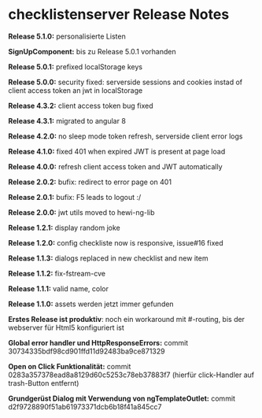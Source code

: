 # checklistenserver Release Notes

 __Release 5.1.0:__ personalisierte Listen

 __SignUpComponent:__ bis zu Release 5.0.1 vorhanden

 __Release 5.0.1:__ prefixed localStorage keys

 __Release 5.0.0:__ security fixed: serverside sessions and cookies instad of client access token an jwt in localStorage

 __Release 4.3.2:__ client access token bug fixed

 __Release 4.3.1:__ migrated to angular 8

 __Release 4.2.0:__ no sleep mode token refresh, serverside client error logs

 __Release 4.1.0:__ fixed 401 when expired JWT is present at page load

 __Release 4.0.0:__ refresh client access token and JWT automatically

 __Release 2.0.2:__ bufix: redirect to error page on 401

 __Release 2.0.1:__ bufix: F5 leads to logout :/

 __Release 2.0.0:__ jwt utils moved to hewi-ng-lib

 __Release 1.2.1:__ display random joke

 __Release 1.2.0:__ config checkliste now is responsive, issue#16 fixed

 __Release 1.1.3:__ dialogs replaced in new checklist and new item

 __Release 1.1.2:__ fix-fstream-cve

 __Release 1.1.1:__ valid name, color

 __Release 1.1.0:__ assets werden jetzt immer gefunden

 __Erstes Release ist produktiv__: noch ein workaround mit #-routing, bis der webserver für Html5 konfiguriert ist

 __Global error handler und HttpResponseErrors:__ commit 30734335bdf98cd901ffd11d92483ba9ce871329

 __Open on Click Funktionalität:__ commit 0283a357378ead8a8129d60c5253c78eb37883f7 (hierfür click-Handler auf trash-Button entfernt)

 __Grundgerüst Dialog mit Verwendung von ngTemplateOutlet:__ commit d2f9728890f51ab61973371dcb6b18f41a845cc7


